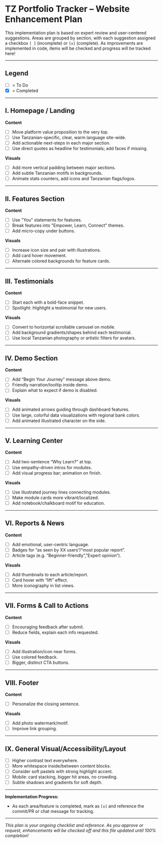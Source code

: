 
# TZ Portfolio Tracker – Website Enhancement Plan

This implementation plan is based on expert review and user-centered suggestions. Areas are grouped by section, with each suggestion assigned a checkbox `[ ]` (incomplete) or `[x]` (complete). As improvements are implemented in code, items will be checked and progress will be tracked here!

---

## Legend
- [ ] = To Do
- [x] = Completed

---

## I. Homepage / Landing

**Content**
- [ ] Move platform value proposition to the very top.
- [ ] Use Tanzanian-specific, clear, warm language site-wide.
- [ ] Add actionable next-steps in each major section.
- [ ] Use direct quotes as headline for testimonials; add faces if missing.

**Visuals**
- [ ] Add more vertical padding between major sections.
- [ ] Add subtle Tanzanian motifs in backgrounds.
- [ ] Animate stats counters, add icons and Tanzanian flags/logos.

---

## II. Features Section

**Content**
- [ ] Use "You" statements for features.
- [ ] Break features into "Empower, Learn, Connect" themes.
- [ ] Add micro-copy under buttons.

**Visuals**
- [ ] Increase icon size and pair with illustrations.
- [ ] Add card hover movement.
- [ ] Alternate colored backgrounds for feature cards.

---

## III. Testimonials

**Content**
- [ ] Start each with a bold-face snippet.
- [ ] Spotlight: Highlight a testimonial for new users.

**Visuals**
- [ ] Convert to horizontal scrollable carousel on mobile.
- [ ] Add background gradients/shapes behind each testimonial.
- [ ] Use local Tanzanian photography or artistic filters for avatars.

---

## IV. Demo Section

**Content**
- [ ] Add “Begin Your Journey” message above demo.
- [ ] Friendly narration/tooltip inside demo.
- [ ] Explain what to expect if demo is disabled.

**Visuals**
- [ ] Add animated arrows guiding through dashboard features.
- [ ] Use large, colorful data visualizations with regional bank colors.
- [ ] Add animated illustrated character on the side.

---

## V. Learning Center

**Content**
- [ ] Add two-sentence “Why Learn?” at top.
- [ ] Use empathy-driven intros for modules.
- [ ] Add visual progress bar; animation on finish.

**Visuals**
- [ ] Use illustrated journey lines connecting modules.
- [ ] Make module cards more vibrant/localized.
- [ ] Add notebook/chalkboard motif for education.

---

## VI. Reports & News

**Content**
- [ ] Add emotional, user-centric language.
- [ ] Badges for “as seen by XX users”/“most popular report”.
- [ ] Article tags (e.g. “Beginner-friendly”,”Expert opinion“).

**Visuals**
- [ ] Add thumbnails to each article/report.
- [ ] Card hover with “lift” effect.
- [ ] More iconography in list views.

---

## VII. Forms & Call to Actions

**Content**
- [ ] Encouraging feedback after submit.
- [ ] Reduce fields, explain each info requested.

**Visuals**
- [ ] Add illustration/icon near forms.
- [ ] Use colored feedback.
- [ ] Bigger, distinct CTA buttons.

---

## VIII. Footer

**Content**
- [ ] Personalize the closing sentence.

**Visuals**
- [ ] Add photo watermark/motif.
- [ ] Improve link grouping.

---

## IX. General Visual/Accessibility/Layout

- [ ] Higher contrast text everywhere.
- [ ] More whitespace inside/between content blocks.
- [ ] Consider soft pastels with strong highlight accent.
- [ ] Mobile: card stacking, bigger hit areas, no crowding.
- [ ] Subtle shadows and gradients for soft depth.

---

**Implementation Progress:**
- As each area/feature is completed, mark as `[x]` and reference the commit/PR or chat message for tracking.

---

*This plan is your ongoing checklist and reference. As you approve or request, enhancements will be checked off and this file updated until 100% completion!*
